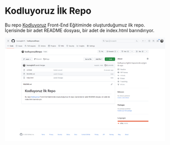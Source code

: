 # Kodluyoruz İlk Repo

Bu repo [Kodluyoruz](https://kodluyoruz.org/) Front-End Eğitiminde oluşturduğumuz ilk repo. İçerisinde bir adet README dosyası, bir adet de index.html barındırıyor.

![](screencapture-github-busrasgkts15-kodluyoruzilkrepo-2023-08-29-17_48_58.jpg)
